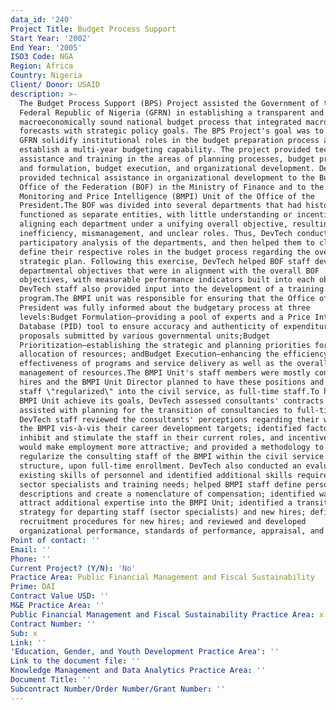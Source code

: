 ```yaml
---
data_id: '240'
Project Title: Budget Process Support
Start Year: '2002'
End Year: '2005'
ISO3 Code: NGA
Region: Africa
Country: Nigeria
Client/ Donor: USAID
description: >-
  The Budget Process Support (BPS) Project assisted the Government of the
  Federal Republic of Nigeria (GFRN) in establishing a transparent and
  macroeconomically sound national budget process that integrated macroeconomic
  forecasts with strategic policy goals. The BPS Project's goal was to help the
  GFRN solidify institutional roles in the budget preparation process and
  establish a multi-year budgeting capability. The project provided technical
  assistance and training in the areas of planning processes, budget preparation
  and formulation, budget execution, and organizational development. DevTech
  provided technical assistance in organizational development to the Budget
  Office of the Federation (BOF) in the Ministry of Finance and to the Budget
  Monitoring and Price Intelligence (BMPI) Unit of the Office of the
  President.The BOF was divided into several departments that had historically
  functioned as separate entities, with little understanding or incentive for
  aligning each department under a unifying overall objective, resulting in
  inefficiency, mismanagement, and unclear roles. Thus, DevTech conducted a
  participatory analysis of the departments, and then helped them to clearly
  define their respective roles in the budget process regarding the overall BOF
  strategic plan. Following this exercise, DevTech helped BOF staff develop
  departmental objectives that were in alignment with the overall BOF
  objectives, with measurable performance indicators built into each objective.
  DevTech staff also provided input into the development of a training
  program.The BMPI unit was responsible for ensuring that the Office of the
  President was fully informed about the budgetary process at three
  levels:Budget Formulation—providing a pool of experts and a Price Intelligence
  Database (PID) tool to ensure accuracy and authenticity of expenditure
  proposals submitted by various governmental units;Budget
  Prioritization—establishing the strategic and planning priorities for future
  allocation of resources; andBudget Execution—enhancing the efficiency and the
  effectiveness of programs and service delivery as well as the overall
  management of resources.The BMPI Unit's staff members were mostly contract
  hires and the BMPI Unit Director planned to have these positions and these
  staff \"regularized\" into the civil service, as full-time staff.To help the
  BMPI Unit achieve its goals, DevTech assessed consultants' contracts and
  assisted with planning for the transition of consultancies to full-time staff.
  DevTech staff reviewed the consultants' perceptions regarding their work with
  the BMPI vis-à-vis their career development targets; identified factors that
  inhibit and stimulate the staff in their current roles, and incentives that
  would make employment more attractive; and provided a methodology to
  regularize the consulting staff of the BMPI within the civil service
  structure, upon full-time enrollment. DevTech also conducted an evaluation of
  existing skills of personnel and identified additional skills required of
  sector specialists and training needs; helped BMPI staff define personnel job
  descriptions and create a nomenclature of compensation; identified ways to
  attract additional expertise into the BMPI Unit; identified a transition
  strategy for departing staff (sector specialists) and new hires; defined
  recruitment procedures for new hires; and reviewed and developed
  organizational performance, standards of performance, appraisal, and teamwork.
Point of contact: ''
Email: ''
Phone: ''
Current Project? (Y/N): 'No'
Practice Area: Public Financial Management and Fiscal Sustainability
Prime: DAI
Contract Value USD: ''
M&E Practice Area: ''
Public Financial Management and Fiscal Sustainability Practice Area: x
Contract Number: ''
Sub: x
Link: ''
'Education, Gender, and Youth Development Practice Area': ''
Link to the document file: ''
Knowledge Management and Data Analytics Practice Area: ''
Document Title: ''
Subcontract Number/Order Number/Grant Number: ''
---
```

